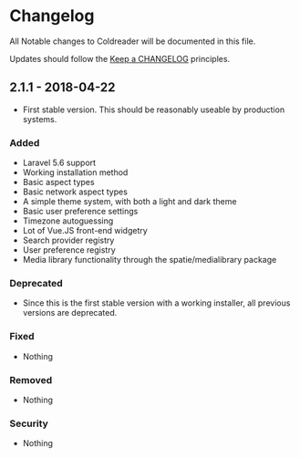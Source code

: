 # Changelog

All Notable changes to Coldreader will be documented in this file.

Updates should follow the [Keep a CHANGELOG](http://keepachangelog.com/) principles.

## 2.1.1 - 2018-04-22
- First stable version.  This should be reasonably useable by production systems.

### Added
- Laravel 5.6 support
- Working installation method
- Basic aspect types
- Basic network aspect types
- A simple theme system, with both a light and dark theme
- Basic user preference settings
- Timezone autoguessing
- Lot of Vue.JS front-end widgetry
- Search provider registry
- User preference registry
- Media library functionality through the spatie/medialibrary package

### Deprecated
- Since this is the first stable version with a working installer, all previous versions are deprecated.

### Fixed
- Nothing

### Removed
- Nothing

### Security
- Nothing
